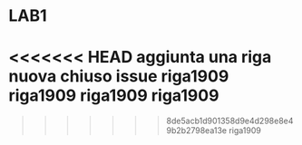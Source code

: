 # LAB1
<<<<<<< HEAD
aggiunta una riga
nuova
chiuso issue
riga1909
riga1909
riga1909
riga1909
=======
>>>>>>> 8de5acb1d901358d9e4d298e8e49b2b2798ea13e
riga1909

